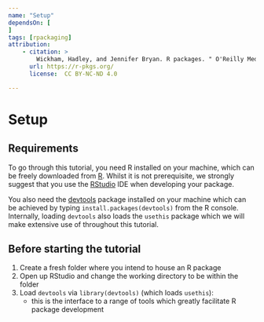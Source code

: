 ```yaml
---
name: "Setup"
dependsOn: [
]
tags: [rpackaging]
attribution:
    - citation: >
        Wickham, Hadley, and Jennifer Bryan. R packages. " O'Reilly Media, Inc.", 2023.
      url: https://r-pkgs.org/
      license:  CC BY-NC-ND 4.0

---
```


# Setup

## Requirements

To go through this tutorial, you need R installed on your machine, which can be freely downloaded from [R](https://www.r-project.org/). Whilst it is not prerequisite, we strongly suggest that you use the [RStudio](https://posit.co/download/rstudio-desktop/) IDE when developing your package.

You also need the [devtools](https://www.r-project.org/nosvn/pandoc/devtools.html) package installed on your machine which can be achieved by typing `install.packages(devtools)` from the R console. Internally, loading `devtools` also loads the `usethis` package which we will make extensive use of throughout this tutorial.

## Before starting the tutorial

1. Create a fresh folder where you intend to house an R package
2. Open up RStudio and change the working directory to be within the folder
3. Load `devtools` via `library(devtools)` (which loads `usethis`):
   - this is the interface to a range of tools which greatly facilitate R package development
